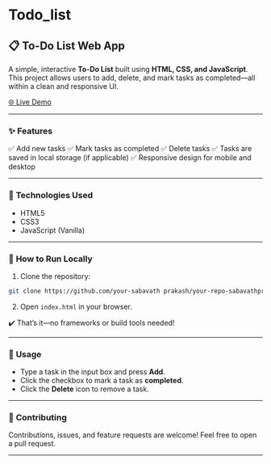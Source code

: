 # Todo_list


## 📋 **To-Do List Web App**

A simple, interactive **To-Do List** built using **HTML, CSS, and JavaScript**. This project allows users to add, delete, and mark tasks as completed—all within a clean and responsive UI.

[🌐 Live Demo](https://your-github-username.github.io/your-repo-name/)


---

### ✨ **Features**

✅ Add new tasks
✅ Mark tasks as completed
✅ Delete tasks
✅ Tasks are saved in local storage (if applicable)
✅ Responsive design for mobile and desktop

---

### 🚀 **Technologies Used**

* HTML5
* CSS3
* JavaScript (Vanilla)

---

### 📂 **How to Run Locally**

1. Clone the repository:

```bash
git clone https://github.com/your-sabavath prakash/your-repo-sabavathprakash.git
```

2. Open `index.html` in your browser.

✔️ That’s it—no frameworks or build tools needed!

---



### 📝 **Usage**

* Type a task in the input box and press **Add**.
* Click the checkbox to mark a task as **completed**.
* Click the **Delete** icon to remove a task.

---

### 🙌 **Contributing**

Contributions, issues, and feature requests are welcome! Feel free to open a pull request.

---


